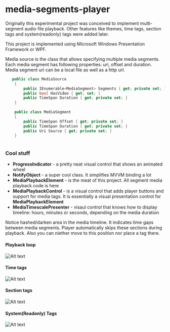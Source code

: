 # media-segments-player

Originally this experimental project was conceived to implement multi-segment audio file playback.
Other features like themes, time tags, section tags and system(readonly) tags were added later.

This project is implemented using Microsoft Windows Presentation Framework or WPF.

Media source is the class that allows specifying multiple media segments. Each media segment has following properties: uri, offset and duration. Media segment uri can be a local file as well as a http url.

```csharp
   public class MediaSource
    {
        public IEnumerable<MediaSegment> Segments { get; private set; }
        public bool HasVideo { get; set; }
        public TimeSpan Duration { get; private set; }
    }
    
    public class MediaSegment
    {
        public TimeSpan Offset { get; private set; }
        public TimeSpan Duration { get; private set; }
        public Uri Source { get; private set; }
    }
    
```

### Cool stuff

* **ProgressIndicator** - a pretty neat visual control that shows an animated wheel
* **NotifyObject** - a super cool class. It simplifies MVVM binding a lot
* **MediaPlaybackElement** - is the meat of this project. All segment media playback code is here
* **MediaPlaybackControl** - is a visual control that adds player buttons and support for media tags. It is essentially a visual presentation control for **MediaPlaybackElement**
* **MediaTimescalePresenter** - visaul control that knows how to display timeline: hours, minutes or seconds, depending on the media duration

Notice hashed/darken area in the media timeline. It indicates time gaps between media segments. Player automatically skips these sections during playback. Also you can niether move to this position nor place a tag there.

#### Playback loop
![Alt text](/../snapshots/loop.png?raw=true "Playback loop")

#### Time tags
![Alt text](/../snapshots/time-tag.png?raw=true "Time Tags")

#### Section tags
![Alt text](/../snapshots/section-tag.png?raw=true "Section Tags")

#### System(Readonly) Tags
![Alt text](/../snapshots/system-tags.png?raw=true "System(Readonly) Tags")
